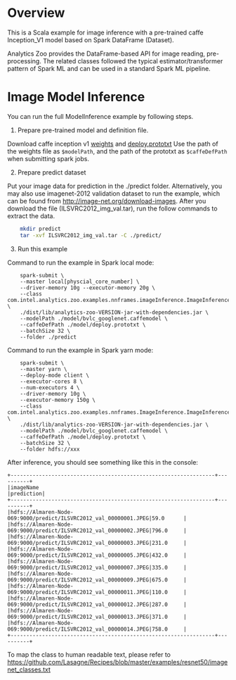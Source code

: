 # Overview

This is a Scala example for image inference with a pre-trained caffe Inception_V1 model based
on Spark DataFrame (Dataset).

Analytics Zoo provides the DataFrame-based API for image reading, pre-processing.
The related classes followed the typical estimator/transformer pattern of Spark ML and can be used in
a standard Spark ML pipeline.

# Image Model Inference

You can run the full ModelInference example by following steps.

1. Prepare pre-trained model and definition file.

Download caffe inception v1 [weights](http://dl.caffe.berkeleyvision.org/bvlc_googlenet.caffemodel)
and [deploy.prototxt](https://github.com/BVLC/caffe/blob/master/models/bvlc_googlenet/deploy.prototxt)
Use the path of the weights file as `$modelPath`, and the path of the prototxt as `$caffeDefPath`
when submitting spark jobs.

2. Prepare predict dataset

Put your image data for prediction in the ./predict folder. Alternatively, you may also use imagenet-2012
validation dataset to run the example, which can be found from <http://image-net.org/download-images>. After
you download the file (ILSVRC2012_img_val.tar), run the follow commands to extract the data.
```bash
    mkdir predict
    tar -xvf ILSVRC2012_img_val.tar -C ./predict/
```
3. Run this example

Command to run the example in Spark local mode:
```
    spark-submit \
    --master local[physcial_core_number] \
    --driver-memory 10g --executor-memory 20g \
    --class com.intel.analytics.zoo.examples.nnframes.imageInference.ImageInferenceExample \
    ./dist/lib/analytics-zoo-VERSION-jar-with-dependencies.jar \
    --modelPath ./model/bvlc_googlenet.caffemodel \
    --caffeDefPath ./model/deploy.prototxt \
    --batchSize 32 \
    --folder ./predict
```

Command to run the example in Spark yarn mode:
```
    spark-submit \
    --master yarn \
    --deploy-mode client \
    --executor-cores 8 \
    --num-executors 4 \
    --driver-memory 10g \
    --executor-memory 150g \
    --class com.intel.analytics.zoo.examples.nnframes.ImageInference.ImageInference \
    ./dist/lib/analytics-zoo-VERSION-jar-with-dependencies.jar \
    --modelPath ./model/bvlc_googlenet.caffemodel \
    --caffeDefPath ./model/deploy.prototxt \
    --batchSize 32 \
    --folder hdfs://xxx
```

After inference, you should see something like this in the console:
```
+-----------------------------------------------------------------+----------+
|imageName                                                        |prediction|
+-----------------------------------------------------------------+----------+
|hdfs://Almaren-Node-069:9000/predict/ILSVRC2012_val_00000001.JPEG|59.0      |
|hdfs://Almaren-Node-069:9000/predict/ILSVRC2012_val_00000002.JPEG|796.0     |
|hdfs://Almaren-Node-069:9000/predict/ILSVRC2012_val_00000003.JPEG|231.0     |
|hdfs://Almaren-Node-069:9000/predict/ILSVRC2012_val_00000005.JPEG|432.0     |
|hdfs://Almaren-Node-069:9000/predict/ILSVRC2012_val_00000007.JPEG|335.0     |
|hdfs://Almaren-Node-069:9000/predict/ILSVRC2012_val_00000009.JPEG|675.0     |
|hdfs://Almaren-Node-069:9000/predict/ILSVRC2012_val_00000011.JPEG|110.0     |
|hdfs://Almaren-Node-069:9000/predict/ILSVRC2012_val_00000012.JPEG|287.0     |
|hdfs://Almaren-Node-069:9000/predict/ILSVRC2012_val_00000013.JPEG|371.0     |
|hdfs://Almaren-Node-069:9000/predict/ILSVRC2012_val_00000014.JPEG|758.0     |
+-----------------------------------------------------------------+----------+
```

To map the class to human readable text, please refer to https://github.com/Lasagne/Recipes/blob/master/examples/resnet50/imagenet_classes.txt
